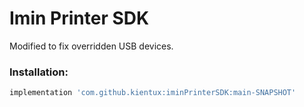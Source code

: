 # Imin Printer SDK

Modified to fix overridden USB devices.

### Installation:

```groovy
implementation 'com.github.kientux:iminPrinterSDK:main-SNAPSHOT'
```
